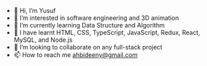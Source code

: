 - 👋 Hi, I’m Yusuf
- 👀 I’m interested in software engineering and 3D animation
- 🌱 I’m currently learning Data Structure and Algorithm
- 🌱 I have learnt HTML, CSS, TypeScript, JavaScript, Redux, React, MySQL, and Node.js
- 💞️ I’m looking to collaborate on any full-stack project
- 📫 How to reach me ahbideeny@gmail.com

<!---
bravono/bravono is a ✨ special ✨ repository because its `README.md` (this file) appears on your GitHub profile.
You can click the Preview link to take a look at your changes.
--->
